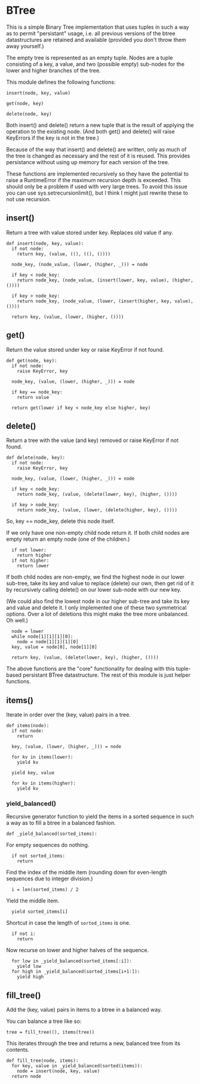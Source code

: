 BTree
=================================

This is a simple Binary Tree implementation that uses tuples in such a
way as to permit "persistant" usage, i.e. all previous versions of the
btree datastructures are retained and available (provided you don't throw
them away yourself.)

The empty tree is represented as an empty tuple.  Nodes are a tuple
consisting of a key, a value, and two (possible empty) sub-nodes for the
lower and higher branches of the tree.

This module defines the following functions:

    insert(node, key, value)

    get(node, key)

    delete(node, key)

Both insert() and delete() return a new tuple that is the result of
applying the operation to the existing node.  (And both get() and delete()
will raise KeyErrors if the key is not in the tree.)

Because of the way that insert() and delete() are written, only as much
of the tree is changed as necessary and the rest of it is reused. This
provides persistance without using up memory for each version of the
tree.

These functions are implemented recursively so they have the potential to
raise a RuntimeError if the maximum recursion depth is exceeded.  This
should only be a problem if used with very large trees.  To avoid this
issue you can use sys.setrecursionlimit(), but I think I might just
rewrite these to not use recursion.

## insert()

Return a tree with value stored under key. Replaces old value if any.

~~~~ {.python .numberLines startFrom="60"}
def insert(node, key, value):
  if not node:
    return key, (value, ((), ((), ())))

  node_key, (node_value, (lower, (higher, _))) = node

  if key < node_key:
    return node_key, (node_value, (insert(lower, key, value), (higher, ())))

  if key > node_key:
    return node_key, (node_value, (lower, (insert(higher, key, value), ())))

  return key, (value, (lower, (higher, ())))
~~~~~~~~~~~~~~~~~~~~~~~~~~~~~~~~~~~~~~~~~~~~~~~~~~

## get()

Return the value stored under key or raise KeyError if not found.

~~~~ {.python .numberLines startFrom="80"}
def get(node, key):
  if not node:
    raise KeyError, key

  node_key, (value, (lower, (higher, _))) = node

  if key == node_key:
    return value

  return get(lower if key < node_key else higher, key)
~~~~~~~~~~~~~~~~~~~~~~~~~~~~~~~~~~~~~~~~~~~~~~~~~~

## delete()

Return a tree with the value (and key) removed or raise KeyError if
not found.

~~~~ {.python .numberLines startFrom="98"}
def delete(node, key):
  if not node:
    raise KeyError, key

  node_key, (value, (lower, (higher, _))) = node

  if key < node_key:
    return node_key, (value, (delete(lower, key), (higher, ())))

  if key > node_key:
    return node_key, (value, (lower, (delete(higher, key), ())))
~~~~~~~~~~~~~~~~~~~~~~~~~~~~~~~~~~~~~~~~~~~~~~~~~~

So, key == node_key, delete this node itself.

  If we only have one non-empty child node return it.  If both child
  nodes are empty return an empty node (one of the children.)

~~~~ {.python .numberLines startFrom="115"}
  if not lower:
    return higher
  if not higher:
    return lower
~~~~~~~~~~~~~~~~~~~~~~~~~~~~~~~~~~~~~~~~~~~~~~~~~~

If both child nodes are non-empty, we find the highest node in our
  lower sub-tree, take its key and value to replace (delete) our own,
  then get rid of it by recursively calling delete() on our lower
  sub-node with our new key.

  (We could also find the lowest node in our higher sub-tree and take
  its key and value and delete it. I only implemented one of these
  two symmetrical options. Over a lot of deletions this might make
  the tree more unbalanced.  Oh well.)

~~~~ {.python .numberLines startFrom="130"}
  node = lower
  while node[1][1][1][0]:
    node = node[1][1][1][0]
  key, value = node[0], node[1][0]

  return key, (value, (delete(lower, key), (higher, ())))
~~~~~~~~~~~~~~~~~~~~~~~~~~~~~~~~~~~~~~~~~~~~~~~~~~

The above functions are the "core" functionality for dealing with this
tuple-based persistant BTree datastructure.  The rest of this module is
just helper functions.

## items()

Iterate in order over the (key, value) pairs in a tree.

~~~~ {.python .numberLines startFrom="148"}
def items(node):
  if not node:
    return

  key, (value, (lower, (higher, _))) = node

  for kv in items(lower):
    yield kv

  yield key, value

  for kv in items(higher):
    yield kv
~~~~~~~~~~~~~~~~~~~~~~~~~~~~~~~~~~~~~~~~~~~~~~~~~~

### yield_balanced()

Recursive generator function to yield the items in a sorted sequence
in such a way as to fill a btree in a balanced fashion.

~~~~ {.python .numberLines startFrom="169"}
def _yield_balanced(sorted_items):
~~~~~~~~~~~~~~~~~~~~~~~~~~~~~~~~~~~~~~~~~~~~~~~~~~

For empty sequences do nothing.

~~~~ {.python .numberLines startFrom="173"}
  if not sorted_items:
    return
~~~~~~~~~~~~~~~~~~~~~~~~~~~~~~~~~~~~~~~~~~~~~~~~~~

Find the index of the middle item (rounding down for even-length
  sequences due to integer division.)

~~~~ {.python .numberLines startFrom="179"}
  i = len(sorted_items) / 2
~~~~~~~~~~~~~~~~~~~~~~~~~~~~~~~~~~~~~~~~~~~~~~~~~~

Yield the middle item.

~~~~ {.python .numberLines startFrom="183"}
  yield sorted_items[i]
~~~~~~~~~~~~~~~~~~~~~~~~~~~~~~~~~~~~~~~~~~~~~~~~~~

Shortcut in case the length of `sorted_items` is one.

~~~~ {.python .numberLines startFrom="187"}
  if not i:
    return
~~~~~~~~~~~~~~~~~~~~~~~~~~~~~~~~~~~~~~~~~~~~~~~~~~

Now recurse on lower and higher halves of the sequence.

~~~~ {.python .numberLines startFrom="192"}
  for low in _yield_balanced(sorted_items[:i]):
    yield low
  for high in _yield_balanced(sorted_items[i+1:]):
    yield high
~~~~~~~~~~~~~~~~~~~~~~~~~~~~~~~~~~~~~~~~~~~~~~~~~~

## fill_tree()

Add the (key, value) pairs in items to a btree in a balanced way.

You can balance a tree like so:

    tree = fill_tree((), items(tree))

This iterates through the tree and returns a new, balanced tree from
its contents.

~~~~ {.python .numberLines startFrom="210"}
def fill_tree(node, items):
  for key, value in _yield_balanced(sorted(items)):
    node = insert(node, key, value)
  return node
~~~~~~~~~~~~~~~~~~~~~~~~~~~~~~~~~~~~~~~~~~~~~~~~~~



